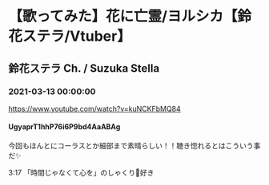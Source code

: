 # 【歌ってみた】花に亡霊/ヨルシカ【鈴花ステラ/Vtuber】

## 鈴花ステラ Ch. / Suzuka Stella

### 2021-03-13 00:00:00

https://www.youtube.com/watch?v=kuNCKFbMQ84

#### UgyaprT1hhP76i6P9bd4AaABAg

今回もほんとにコーラスとか細部まで素晴らしい！！聴き惚れるとはこういう事だ✨

3:17 「時間じゃなくて心を」のしゃくり💫好き

